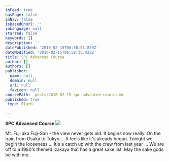 ```yaml
---
inFeed: true
hasPage: false
inNav: false
isBasedOnUrl: ''
inLanguage: null
starred: false
keywords: []
description: ''
datePublished: '2016-02-15T06:58:51.859Z'
dateModified: '2016-02-15T06:58:35.422Z'
title: SPC Advanced Course
author: []
authors: []
publisher:
  name: null
  domain: null
  url: null
  favicon: null
sourcePath: _posts/2016-02-15-spc-advanced-course.md
published: true
_type: Blurb

---
```

**SPC Advanced Course**
![](https://the-grid-user-content.s3-us-west-2.amazonaws.com/0b1fadd2-f69f-4590-acee-d2b8fad5ee5a.jpg)

Mt. Fuji aka Fuji-San - the view never gets old. It begins now really. On the train from Osaka to Tokyo ... It feels like it's already begun. Tonight we begin the looseness ... It's a catch up with the crew from last year ... We are off to a 1980's themed izakaya that has a great sake list. May the sake gods be with me.
